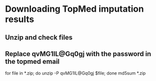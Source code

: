 # Downloading TopMed imputation results
## Unzip and check files
## Replace qvMG1IL@Gq0gj with the password in the topmed email
for file in *.zip; do unzip -P qvMG1IL@Gq0gj $file; done
md5sum *.zip
